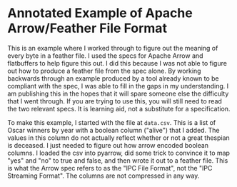 # Annotated Example of Apache Arrow/Feather File Format

This is an example where I worked through to figure out the meaning
of every byte in a feather file. I used the specs for
Apache Arrow and flatbuffers to help figure this out. I did this
because I was not able to figure out how to produce a feather file
from the spec alone. By working backwards through an example produced
by a tool already known to be compliant with the spec, I was able
to fill in the gaps in my understanding. I am publishing this in
the hopes that it will spare someone else the difficulty that I
went through. If you are trying to use this, you will still need
to read the two relevant specs. It is learning aid, not a substitute
for a specification.

To make this example, I started with the file at `data.csv`. This is
a list of Oscar winners by year with a boolean column ("alive") that
I added. The values in this column do not actually reflect whether or
not a great thespian is deceased. I just needed to figure out how
arrow encoded boolean columns. I loaded the csv into pyarrow,
did some trick to convince it to map "yes" and "no" to true and false,
and then wrote it out to a feather file. This is what the Arrow spec
refers to as the "IPC File Format", not the "IPC Streaming Format".
The columns are not compressed in any way.
